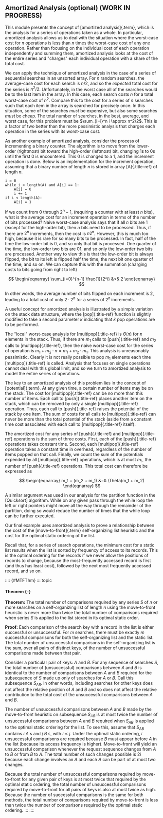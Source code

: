 
## Amortized Analysis (optional) (WORK IN PROGRESS)

This module presents the concept of
[amortized analysis]{.term}, which is the
analysis for a series of operations taken as a whole. In particular,
amortized analysis allows us to deal with the situation where the
worst-case cost for $n$ operations is less than $n$ times the worst-case
cost of any one operation. Rather than focusing on the individual cost
of each operation independently and summing them, amortized analysis
looks at the cost of the entire series and "charges" each individual
operation with a share of the total cost.

We can apply the technique of amortized analysis in the case of a series
of sequential searches in an unsorted array. For $n$ random searches,
the average-case cost for each search is $n/2$, and so the *expected*
total cost for the series is $n^2/2$. Unfortunately, in the worst case
all of the searches would be to the last item in the array. In this
case, each search costs $n$ for a total worst-case cost of $n^2$.
Compare this to the cost for a series of $n$ searches such that each
item in the array is searched for precisely once. In this situation,
some of the searches *must* be expensive, but also some searches *must*
be cheap. The total number of searches, in the best, average, and worst
case, for this problem must be $\sum_{i=i}^n i \approx n^2/2$. This is a
factor of two better than the more pessimistic analysis that charges
each operation in the series with its worst-case cost.

As another example of amortized analysis, consider the process of
incrementing a binary counter. The algorithm is to move from the
lower-order (rightmost) bit toward the high-order (leftmost) bit,
changing 1s to 0s until the first 0 is encountered. This 0 is changed to
a 1, and the increment operation is done. Below is an implementation for
the increment operation, assuming that a binary number of length $n$ is
stored in array [A]{.title-ref} of length $n$.

    i = 0
    while i < length(A) and A[i] == 1:
        A[i] = 0
        i += 1
    if i < length(A):
        A[i] = 1

If we count from 0 through $2^n - 1$, (requiring a counter with at least
$n$ bits), what is the average cost for an increment operation in terms
of the number of bits processed? Naive worst-case analysis says that if
all $n$ bits are 1 (except for the high-order bit), then $n$ bits need
to be processed. Thus, if there are $2^n$ increments, then the cost is
$n 2^n$. However, this is much too high, because it is rare for so many
bits to be processed. In fact, half of the time the low-order bit is 0,
and so only that bit is processed. One quarter of the time, the
low-order two bits are 01, and so only the low-order two bits are
processed. Another way to view this is that the low-order bit is always
flipped, the bit to its left is flipped half the time, the next bit one
quarter of the time, and so on. We can capture this with the summation
(charging costs to bits going from right to left)

$$
\begin{eqnarray}
\sum_{i=0}^{n-1} \frac{1}{2^i} &<& 2
\end{eqnarray}
$$

In other words, the average number of bits flipped on each increment is
2, leading to a total cost of only $2 \cdot 2^n$ for a series of $2^n$
increments.

A useful concept for amortized analysis is illustrated by a simple
variation on the stack data structure, where the [pop]{.title-ref}
function is slightly modified to take a second parameter $k$ indicating
that $k$ pop operations are to be performed.

The "local" worst-case analysis for [multipop]{.title-ref} is
$\Theta(n)$ for $n$ elements in the stack. Thus, if there are $m_1$
calls to [push]{.title-ref} and $m_2$ calls to [multipop]{.title-ref},
then the naive worst-case cost for the series of operation is
$m_1 + m_2\cdot n = m_1 + m_2 \cdot m_1$. This analysis is unreasonably
pessimistic. Clearly it is not really possible to pop $m_1$ elements
each time [multipop]{.title-ref} is called. Analysis that focuses on
single operations cannot deal with this global limit, and so we turn to
amortized analysis to model the entire series of operations.

The key to an amortized analysis of this problem lies in the concept of
[potential]{.term}. At any given time, a certain
number of items may be on the stack. The cost for [multipop]{.title-ref}
can be no more than this number of items. Each call to
[push]{.title-ref} places another item on the stack, which can be
removed by only a single [multipop]{.title-ref} operation. Thus, each
call to [push]{.title-ref} raises the potential of the stack by one
item. The sum of costs for all calls to [multipop]{.title-ref} can never
be more than the total potential of the stack (aside from a constant
time cost associated with each call to [multipop]{.title-ref} itself).

The amortized cost for any series of [push]{.title-ref} and
[multipop]{.title-ref} operations is the sum of three costs. First, each
of the [push]{.title-ref} operations takes constant time. Second, each
[multipop]{.title-ref} operation takes a constant time in overhead,
regardless of the number of items popped on that call. Finally, we count
the sum of the potentials expended by all [multipop]{.title-ref}
operations, which is at most $m_1$, the number of [push]{.title-ref}
operations. This total cost can therefore be expressed as

$$
\begin{eqnarray}
m_1 + (m_2 + m_1) &=& \Theta(m_1 + m_2)
\end{eqnarray}
$$

A similar argument was used in our analysis for the partition function
in the [Quicksort]
algorithm. While on any given pass through the while loop the left or
right pointers might move all the way through the remainder of the
partition, doing so would reduce the number of times that the while loop
can be further executed.

Our final example uses amortized analysis to prove a relationship
between the cost of the [move-to-front]{.term}
self-organizing list heuristic and the cost for the optimal static
ordering of the list.

Recall that, for a series of search operations, the minimum cost for a
static list results when the list is sorted by frequency of access to
its records. This is the optimal ordering for the records if we never
allow the positions of records to change, because the most-frequently
accessed record is first (and thus has least cost), followed by the next
most frequently accessed record, and so on.

:::: {#MTFThm}
::: topic
#### Theorem {-}

**Theorem:** The total number of comparisons required by any series $S$
of $n$ or more searches on a self-organizing list of length $n$ using
the move-to-front heuristic is never more than twice the total number of
comparisons required when series $S$ is applied to the list stored in
its optimal static order.

**Proof:** Each comparison of the search key with a record in the list
is either successful or unsuccessful. For $m$ searches, there must be
exactly $m$ successful comparisons for both the self-organizing list and
the static list. The total number of unsuccessful comparisons in the
self-organizing list is the sum, over all pairs of distinct keys, of the
number of unsuccessful comparisons made between that pair.

Consider a particular pair of keys: $A$ and $B$. For any sequence of
searches $S$, the total number of (unsuccessful) comparisons between $A$
and $B$ is identical to the number of comparisons between $A$ and $B$
required for the subsequence of $S$ made up only of searches for $A$ or
$B$. Call this subsequence $S_{AB}$. In other words, including searches
for other keys does not affect the relative position of $A$ and $B$ and
so does not affect the relative contribution to the total cost of the
unsuccessful comparisons between $A$ and $B$.

The number of unsuccessful comparisons between $A$ and $B$ made by the
move-to-front heuristic on subsequence $S_{AB}$ is at most twice the
number of unsuccessful comparisons between $A$ and $B$ required when
$S_{AB}$ is applied to the optimal static ordering for the list. To see
this, assume that $S_{AB}$ contains $i$ $A$ s and $j$ $B$ s, with
$i \leq j$. Under the optimal static ordering, $i$ unsuccessful
comparisons are required because $B$ must appear before $A$ in the list
(because its access frequency is higher). Move-to-front will yield an
unsuccessful comparison whenever the request sequence changes from $A$
to $B$ or from $B$ to $A$. The total number of such changes possible is
$2i$ because each change involves an $A$ and each $A$ can be part of at
most two changes.

Because the total number of unsuccessful comparisons required by
move-to-front for any given pair of keys is at most twice that required
by the optimal static ordering, the total number of unsuccessful
comparisons required by move-to-front for all pairs of keys is also at
most twice as high. Because the number of successful comparisons is the
same for both methods, the total number of comparisons required by
move-to-front is less than twice the number of comparisons required by
the optimal static ordering.
:::
::::
